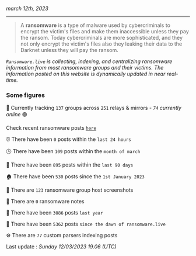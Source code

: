 _march 12th, 2023_

---

> A **ransomware** is a type of malware used by cybercriminals to encrypt the victim's files and make them inaccessible unless they pay the ransom. Today cybercriminals are more sophisticated, and they not only encrypt the victim's files also they leaking their data to the Darknet unless they will pay the ransom.


_`Ransomware.live` is collecting, indexing, and centralizing ransomware information from most ransomware groups and their victims. The information posted on this website is dynamically updated in near real-time._

### Some figures 

🔎 Currently tracking `137` groups across `251` relays & mirrors - _`74` currently online_ 🟢

Check recent ransomware posts [`here`](recentposts.md)


⏰ There have been `0` posts within the `last 24 hours`

🕓 There have been `109` posts within the `month of march`

📅 There have been `895` posts within the `last 90 days`

🏚 There have been `530` posts since the `1st January 2023`

📸 There are `123` ransomware group host screenshots

📝 There are `0` ransomware notes

🚀 There have been `3086` posts `last year`

🐣 There have been `5362` posts `since the dawn of ransomware.live`

⚙️ There are `77` custom parsers indexing posts



Last update : _Sunday 12/03/2023 19.06 (UTC)_

